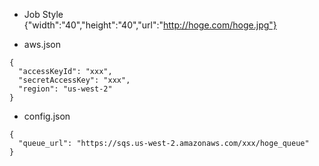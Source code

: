 - Job Style  
{"width":"40","height":"40","url":"http://hoge.com/hoge.jpg"}

- aws.json  

````
{
  "accessKeyId": "xxx",
  "secretAccessKey": "xxx",
  "region": "us-west-2"
}
````

- config.json  

````
{
  "queue_url": "https://sqs.us-west-2.amazonaws.com/xxx/hoge_queue"
}
````
